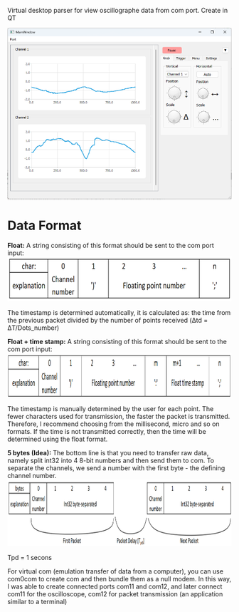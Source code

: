 Virtual desktop parser for view oscillographe data from com port. 
Create in QT

<img src="img/MainWindow.png">

# Data Format
**Float:** A string consisting of this format should be sent to the com port input:
<img src="img/float.png" height = "100">

The timestamp is determined automatically, it is calculated as: the time from the previous packet divided by the number of points received (Δtd = ΔT/Dots_number)


**Float + time stamp:** A string consisting of this format should be sent to the com port input:
<img src="img/float+timeStamp.png" height = "100">

The timestamp is manually determined by the user for each point. The fewer characters used for transmission, the faster the packet is transmitted. Therefore, I recommend choosing from the millisecond, micro and so on formats. If the time is not transmitted correctly, then the time will be determined using the float format.


**5 bytes (Idea):** The bottom line is that you need to transfer raw data, namely split int32 into 4 8-bit numbers and then send them to com. To separate the channels, we send a number with the first byte - the defining channel number.
<img src="img/5 bytes.png" height = "150">

Tpd = 1 secons


For virtual com (emulation transfer of data from a computer), you can use com0com to create com and then bundle them as a null modem. In this way, I was able to create connected ports com11 and com12, and later connect com11 for the oscilloscope, com12 for packet transmission (an application similar to a terminal)